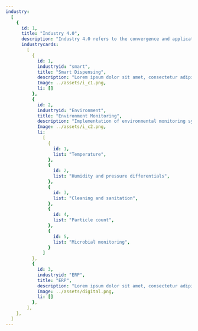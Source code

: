 ```yaml
---
industry:
  [
    {
      id: 1,
      title: "Industry 4.0",
      description: "Industry 4.0 refers to the convergence and application of cyber physical systems. With the rise of technology, we too have taken steps towards a smart factory with implementation of IOT and autonomous solutions.",
      industrycards:
        [
          {
            id: 1,
            industryid: "smart",
            title: "Smart Dispensing",
            description: "Lorem ipsum dolor sit amet, consectetur adipiscing elit. Nunc odio in et, lectus sit lorem id integer. Lorem ipsum dolor sit amet, consectetur adipiscing elit.  lorem id integer. Lorem ipsum dolor sit amet, consectetur adipiscing elit.",
            Image: ../assets/i_c1.png,
            li: []
          },
          {
            id: 2,
            industryid: "Environment",
            title: "Environment Monitoring",
            description: "Implementation of environmental monitoring systems ensures periodic checks on essential parameters such as",
            Image: ../assets/i_c2.png,
            li: 
              [
                {
                  id: 1,
                  list: "Temperature",
                },
                {
                  id: 2,
                  list: "Humidity and pressure differentials",
                },
                {
                  id: 3,
                  list: "Cleaning and sanitation",
                },
                {
                  id: 4,
                  list: "Particle count",
                },
                {
                  id: 5,
                  list: "Microbial monitoring",
                }
              ]
          },
          {
            id: 3,
            industryid: "ERP",
            title: "ERP",
            description: "Lorem ipsum dolor sit amet, consectetur adipiscing elit. Nunc odio in et, lectus sit lorem id integer. Lorem ipsum dolor sit amet, consectetur adipiscing elit.  lorem id integer. Lorem ipsum dolor sit amet, consectetur adipiscing elit.",
            Image: ../assets/digital.png,
            li: []
          },
        ],
    },
  ]
---
```

